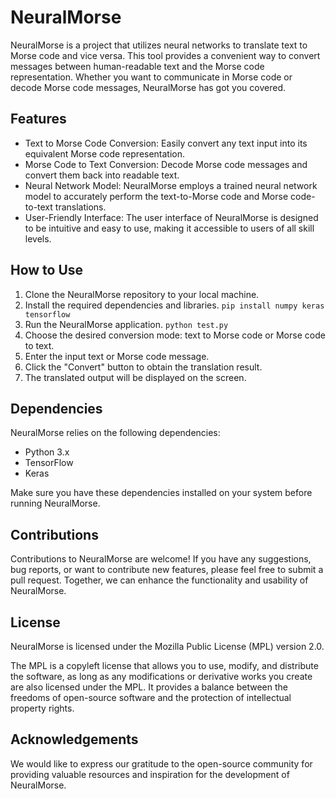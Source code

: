# NeuralMorse

NeuralMorse is a project that utilizes neural networks to translate text to Morse code and vice versa. This tool provides a convenient way to convert messages between human-readable text and the Morse code representation. Whether you want to communicate in Morse code or decode Morse code messages, NeuralMorse has got you covered.

## Features

- Text to Morse Code Conversion: Easily convert any text input into its equivalent Morse code representation.
- Morse Code to Text Conversion: Decode Morse code messages and convert them back into readable text.
- Neural Network Model: NeuralMorse employs a trained neural network model to accurately perform the text-to-Morse code and Morse code-to-text translations.
- User-Friendly Interface: The user interface of NeuralMorse is designed to be intuitive and easy to use, making it accessible to users of all skill levels.

## How to Use

1. Clone the NeuralMorse repository to your local machine.
2. Install the required dependencies and libraries. `pip install numpy keras tensorflow`
3. Run the NeuralMorse application. `python test.py`
4. Choose the desired conversion mode: text to Morse code or Morse code to text.
5. Enter the input text or Morse code message.
6. Click the "Convert" button to obtain the translation result.
7. The translated output will be displayed on the screen.

## Dependencies

NeuralMorse relies on the following dependencies:

- Python 3.x
- TensorFlow
- Keras

Make sure you have these dependencies installed on your system before running NeuralMorse.

## Contributions

Contributions to NeuralMorse are welcome! If you have any suggestions, bug reports, or want to contribute new features, please feel free to submit a pull request. Together, we can enhance the functionality and usability of NeuralMorse.

## License

NeuralMorse is licensed under the Mozilla Public License (MPL) version 2.0.

The MPL is a copyleft license that allows you to use, modify, and distribute the software, as long as any modifications or derivative works you create are also licensed under the MPL. It provides a balance between the freedoms of open-source software and the protection of intellectual property rights.

## Acknowledgements

We would like to express our gratitude to the open-source community for providing valuable resources and inspiration for the development of NeuralMorse.
